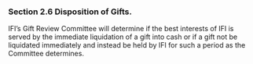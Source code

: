 ### Section 2.6 Disposition of Gifts.  

IFI’s Gift Review Committee will determine if the best interests of IFI is
served by the immediate liquidation of a gift into cash or if a gift not be
liquidated immediately and instead be held by IFI for such a period as the
Committee determines. 


